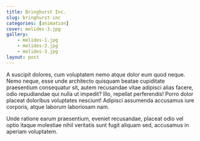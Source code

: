```yaml
---
title: Bringhurst Inc.
slug: bringhurst-inc
categories: [animation]
cover: melides-3.jpg
gallery:
    - melides-1.jpg
    - melides-2.jpg
    - melides-3.jpg
layout: post
---
```


A suscipit dolores, cum voluptatem nemo atque dolor eum quod neque. Nemo neque, esse unde architecto quisquam beatae cupiditate praesentium consequatur sit, autem recusandae vitae adipisci alias facere, odio repudiandae qui nulla ut impedit? Illo, repellat perferendis! Porro dolor placeat doloribus voluptates nesciunt! Adipisci assumenda accusamus iure corporis, atque laborum laboriosam nam.

Unde ratione earum praesentium, eveniet recusandae, placeat odio vel optio itaque molestiae nihil veritatis sunt fugit aliquam sed, accusamus in aperiam voluptatem.
